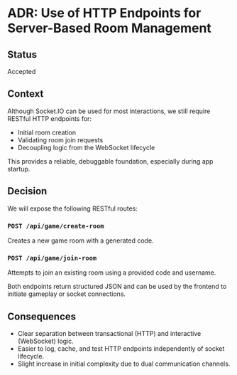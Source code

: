 # ADR: Use of HTTP Endpoints for Server-Based Room Management

## Status
Accepted

## Context
Although Socket.IO can be used for most interactions, we still require RESTful HTTP endpoints for:
- Initial room creation
- Validating room join requests
- Decoupling logic from the WebSocket lifecycle

This provides a reliable, debuggable foundation, especially during app startup.

## Decision
We will expose the following RESTful routes:

### `POST /api/game/create-room`
Creates a new game room with a generated code.

### `POST /api/game/join-room`
Attempts to join an existing room using a provided code and username.

Both endpoints return structured JSON and can be used by the frontend to initiate gameplay or socket connections.

## Consequences
- Clear separation between transactional (HTTP) and interactive (WebSocket) logic.
- Easier to log, cache, and test HTTP endpoints independently of socket lifecycle.
- Slight increase in initial complexity due to dual communication channels.